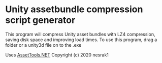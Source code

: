 # Unity assetbundle compression script generator

This program will compress Unity asset bundles with LZ4 compression, saving disk space and improving load times. To use this program, drag a folder or a unity3d file on to the .exe

Uses [AssetTools.NET](https://github.com/nesrak1/AssetsTools.NET#bundle-file-loading) Copyright (c) 2020 nesrak1

